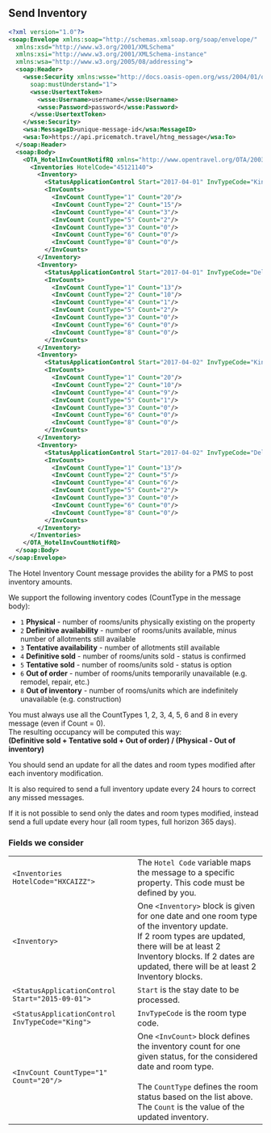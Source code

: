 ## Send Inventory

```xml
<?xml version="1.0"?>
<soap:Envelope xmlns:soap="http://schemas.xmlsoap.org/soap/envelope/" 
  xmlns:xsd="http://www.w3.org/2001/XMLSchema" 
  xmlns:xsi="http://www.w3.org/2001/XMLSchema-instance" 
  xmlns:wsa="http://www.w3.org/2005/08/addressing">
  <soap:Header>
    <wsse:Security xmlns:wsse="http://docs.oasis-open.org/wss/2004/01/oasis-200401-wss-wssecurity-secext-1.0.xsd" 
      soap:mustUnderstand="1">
      <wsse:UsertextToken>
        <wsse:Username>username</wsse:Username>
        <wsse:Password>password</wsse:Password>
      </wsse:UsertextToken>
    </wsse:Security>
    <wsa:MessageID>unique-message-id</wsa:MessageID>
    <wsa:To>https://api.pricematch.travel/htng_message</wsa:To>
  </soap:Header>
  <soap:Body>
    <OTA_HotelInvCountNotifRQ xmlns="http://www.opentravel.org/OTA/2003/05">
      <Inventories HotelCode="45121140">
        <Inventory>
          <StatusApplicationControl Start="2017-04-01" InvTypeCode="King"/>
          <InvCounts>
            <InvCount CountType="1" Count="20"/>
            <InvCount CountType="2" Count="15"/>
            <InvCount CountType="4" Count="3"/>
            <InvCount CountType="5" Count="2"/>
            <InvCount CountType="3" Count="0"/>
            <InvCount CountType="6" Count="0"/>
            <InvCount CountType="8" Count="0"/>
          </InvCounts>
        </Inventory>
        <Inventory>
          <StatusApplicationControl Start="2017-04-01" InvTypeCode="Deluxe"/>
          <InvCounts>
            <InvCount CountType="1" Count="13"/>
            <InvCount CountType="2" Count="10"/>
            <InvCount CountType="4" Count="1"/>
            <InvCount CountType="5" Count="2"/>
            <InvCount CountType="3" Count="0"/>
            <InvCount CountType="6" Count="0"/>
            <InvCount CountType="8" Count="0"/>
          </InvCounts>
        </Inventory>
        <Inventory>
          <StatusApplicationControl Start="2017-04-02" InvTypeCode="King"/>
          <InvCounts>
            <InvCount CountType="1" Count="20"/>
            <InvCount CountType="2" Count="10"/>
            <InvCount CountType="4" Count="9"/>
            <InvCount CountType="5" Count="1"/>
            <InvCount CountType="3" Count="0"/>
            <InvCount CountType="6" Count="0"/>
            <InvCount CountType="8" Count="0"/>
          </InvCounts>
        </Inventory>
        <Inventory>
          <StatusApplicationControl Start="2017-04-02" InvTypeCode="Deluxe"/>
          <InvCounts>
            <InvCount CountType="1" Count="13"/>
            <InvCount CountType="2" Count="5"/>
            <InvCount CountType="4" Count="6"/>
            <InvCount CountType="5" Count="2"/>
            <InvCount CountType="3" Count="0"/>
            <InvCount CountType="6" Count="0"/>
            <InvCount CountType="8" Count="0"/>
          </InvCounts>
        </Inventory>
      </Inventories>
    </OTA_HotelInvCountNotifRQ>
  </soap:Body>
</soap:Envelope>
```

The Hotel Inventory Count message provides the ability for a PMS to post inventory amounts.

We support the following inventory codes (CountType in the message body):

* `1` **Physical** - number of rooms/units physically existing on the property
* `2` **Definitive availability** - number of rooms/units available, minus number of allotments still available
* `3` **Tentative availability** - number of allotments still available
* `4` **Definitive sold** - number of rooms/units sold - status is confirmed
* `5` **Tentative sold** - number of rooms/units sold - status is option
* `6` **Out of order** - number of rooms/units temporarily unavailable (e.g. remodel, repair, etc.)
* `8` **Out of inventory** - number of rooms/units which are indefinitely unavailable (e.g. construction)

<aside class="warning">You must always use all the CountTypes 1, 2, 3, 4, 5, 6 and 8 in every message (even if Count = 0).</aside>

<aside class="notice">The resulting occupancy will be computed this way:<br>
<b>(Definitive sold + Tentative sold + Out of order) / (Physical - Out of inventory)</b></aside>

You should send an update for all the dates and room types modified after each inventory modification.

It is also required to send a full inventory update every 24 hours to correct any missed messages.

If it is not possible to send only the dates and room types modified, instead send a full update every hour (all room types, full horizon 365 days).

### Fields we consider

|  |  |
| --- | --- |
| `<Inventories HotelCode="HXCAIZZ">` | The `Hotel Code` variable maps the message to a specific property. This code must be defined by you. |
| `<Inventory>` | One `<Inventory>` block is given for one date and one room type of the inventory update.<aside class="notice">If 2 room types are updated, there will be at least 2 Inventory blocks. If 2 dates are updated, there will be at least 2 Inventory blocks.</aside> |
| `<StatusApplicationControl Start="2015-09-01">`   | `Start` is the stay date to be processed. |
| `<StatusApplicationControl InvTypeCode="King">` | `InvTypeCode` is the room type code. |
| `<InvCount CountType="1" Count="20"/>`| One `<InvCount>` block defines the inventory count for one given status, for the considered date and room type.<br><br>The `CountType` defines the room status based on the list above.<br>The `Count` is the value of the updated inventory. |